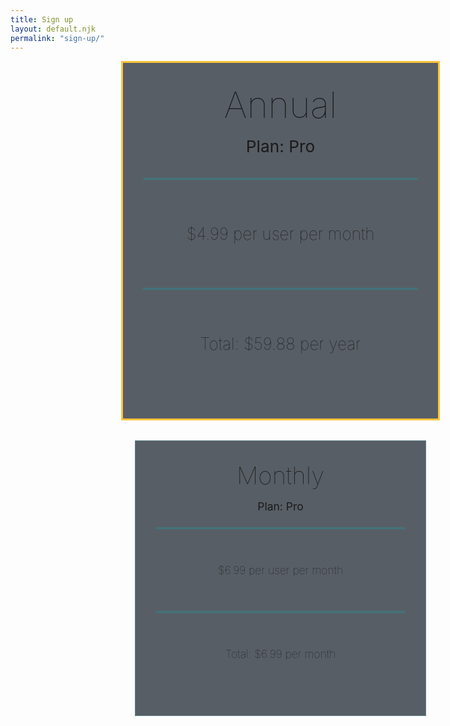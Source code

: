 ```yaml
---
title: Sign up
layout: default.njk
permalink: "sign-up/"
---
```


<script src="https://www.paypal.com/sdk/js?client-id=AXYpRpdZCbLhQCwF3PG_RbZaXhhQGLldyZgwbhaQsSLaCdGmdWakNWMK-9sPI8xTJRW6YzXGdAWT-xIe&vault=true&intent=subscription" data-sdk-integration-source="button-factory"></script>

<script src="/js/paypal.js"></script>
<style>
  #pricing-container {
    width: 1200px;
    max-width: 90vw;
    min-height: 100vh;
    margin: 0 auto;
    padding: 0 1rem;
    box-sizing: border-box;
  }
  #pricing-tables {
    display: grid;
    grid-template-columns: 1fr 1fr;
    grid-template-rows: auto auto auto;
    column-gap: 3rem;
    justify-items: center;
    margin: 0 0 2rem 0;
  }
  .pricing-table {
    display: grid;
    grid-row: 2;
    background: rgba(48, 55, 64, .8);
    border: 1px solid #61828D;
    padding: 2rem 2rem;
    width: 400px;
    text-align: center;
    box-shadow: var(--default-shadow);
  }
  #annual {
    width: 440px;
    font-size: 1.5em;
    grid-row: 1 / span 3;
    border: 3px solid #FFC439;
    align-self: center;
  }

  @media screen and (max-width: 1200px) {
    #pricing-tables {
      grid-template-columns: 1fr;
     grid-template-rows: auto;
      row-gap: 2rem;
    }
    #annual {
      grid-row: 1;
    }
  }
  
  @media screen and (max-width: 600px) {
    #pricing-container {
      margin: 0 auto;
      padding: .25em;
      max-width: 95vw;
    }
    .pricing-table, #annual {
      box-sizing: border-box;
      width: 100%;
    }
  }
  h1 {
    margin: 0 0 1rem 0;
    font-size: 2.75em;
    filter: drop-shadow(var(--default-shadow));
    font-weight: 100;
  }
  .pricing-table > .description {
    font-size: 1.25em;
    text-shadow: var(--default-shadow)
  }
  .price-container {
    display: grid;
    margin: 1.5rem 0 0 0;
  }
  #annual .price-container {
    margin: 2.25rem 0 0 0;
  }
  .separator {
    background: #0FA8B2;
    filter: blur(1px);
    height: 1px;
  }
  .separator:last-child {
    align-self: end;
  }
  h2 {
    margin: 3.5rem 0;
    font-size: 1.25em;
    filter: drop-shadow(var(--default-shadow));
    font-weight: 100;
  }
  #annual h2 {
    margin: 4.5rem 0;
  }
  .pricing-button {
    margin: 0 auto;
  }


</style>

<div id="pricing-container">
  <div id="pricing-tables">
    <div class="pricing-table">
      <h1 class="header">Monthly</h1>
      <span class="description">Plan: Pro</span>
      <div class="price-container">
        <div class="separator"></div>
        <h2 class="monthly-price">$6.99 per user per month</h2>
        <div class="separator"></div>
        <h2 class="total-price">Total: $6.99 per month</h2>
      </div>
      <div id="paypal-button-container-P-0MM96375AE299090JMH2V2WI"></div>
    </div>
    <div class="pricing-table" id="annual">
      <h1 class="header">Annual</h1>
      <span class="description">Plan: Pro</span>
      <div class="price-container">
        <div class="separator"></div>
        <h2 class="monthly-price">$4.99 per user per month</h2>
        <div class="separator"></div>
        <h2 class="total-price">Total: $59.88 per year</h2>
      </div>
      <div id="paypal-button-container-P-0MM96375AE299090JMH2V2WI"></div>
    </div>
  </div>
</div>
